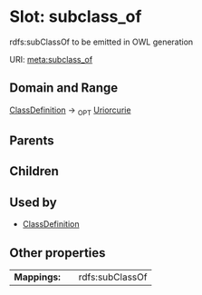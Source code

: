 
# Slot: subclass_of


rdfs:subClassOf to be emitted in OWL generation

URI: [meta:subclass_of](https://w3id.org/linkml/meta/subclass_of)


## Domain and Range

[ClassDefinition](ClassDefinition.md) ->  <sub>OPT</sub> [Uriorcurie](types/Uriorcurie.md)

## Parents


## Children


## Used by

 * [ClassDefinition](ClassDefinition.md)

## Other properties

|  |  |  |
| --- | --- | --- |
| **Mappings:** | | rdfs:subClassOf |


